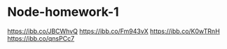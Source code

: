 # Node-homework-1

https://ibb.co/JBCWhvQ
https://ibb.co/Fm943vX
https://ibb.co/K0wTRnH
https://ibb.co/qnsPCc7
